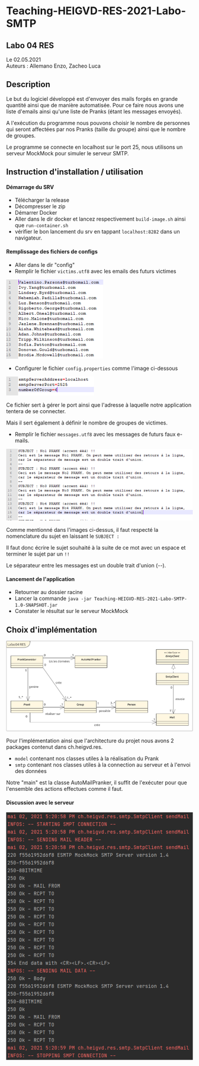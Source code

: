 # Teaching-HEIGVD-RES-2021-Labo-SMTP

## Labo 04 RES
Le 02.05.2021 \
Auteurs : Allemano Enzo, Zacheo Luca

## Description
Le but du logiciel développé est d'envoyer des mails forgés en grande quantité ainsi que de manière automatisée.
Pour ce faire nous avons une liste d'emails ainsi qu'une liste de Pranks (étant les messages envoyés).

A l'exécution du programme nous pouvons choisir le nombre de personnes qui seront affectées par nos Pranks (taille du groupe)
ainsi que le nombre de groupes.

Le programme se connecte en localhost sur le port 25, nous utilisons un serveur MockMock pour simuler le serveur SMTP.

## Instruction d'installation / utilisation
<h4> Démarrage du SRV </h4>

* Télécharger la release
* Décompresser le zip
* Démarrer Docker
* Aller dans le dir docker et lancez respectivement `build-image.sh` ainsi que `run-container.sh`
* vérifier le bon lancement du srv en tappant `localhost:8282` dans un navigateur.


<h4> Remplissage des fichiers de configs </h4>

* Aller dans le dir "config"
* Remplir le fichier `victims.utf8` avec les emails des futurs victimes

 ![victims](figures/victims.PNG)
* Configurer le fichier `config.properties` comme l'image ci-dessous

 ![properties](figures/properties.PNG)

Ce fichier sert à gérer le port ainsi que l'adresse à laquelle notre application tentera de se connecter.

Mais il sert également à définir le nombre de groupes de victimes.

* Remplir le fichier `messages.utf8` avec les messages de futurs faux e-mails.

![messages](figures/messages.PNG)

Comme mentionné dans l'images ci-dessus,
il faut respecté la nomenclature du sujet en laissant le `SUBJECT : ` 

Il faut donc écrire le sujet souhaité à la suite de ce mot avec un espace et terminer le sujet par un `!!`

Le séparateur entre les messages est un double trait d'union (--).

<h4> Lancement de l'application </h4>

* Retourner au dossier racine
* Lancer la commande `java -jar Teaching-HEIGVD-RES-2021-Labo-SMTP-1.0-SNAPSHOT.jar`
* Constater le résultat sur le serveur MockMock

## Choix d'implémentation

![UML](figures/UML.PNG)

Pour l'implémentation ainsi que l'architecture du projet nous avons 2 packages contenut dans ch.heigvd.res.

* `model` contenant nos classes utiles à la réalisation du Prank
* `smtp` contenant nos classes utiles à la connection au serveur et à l'envoi des données

Notre "main" est la classe AutoMailPranker, il suffit de l'exécuter pour que l'ensemble des actions effectues comme il faut.

<h4> Discussion avec le serveur </h4>

![discussion](figures/discussion.PNG)